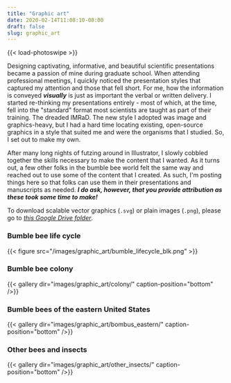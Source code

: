 ```yaml
---
title: "Graphic art"
date: 2020-02-14T11:08:10-08:00
draft: false
slug: graphic_art
---
```

{{< load-photoswipe >}}

Designing captivating, informative, and beautiful scientific presentations became a passion of mine during graduate school.  When attending professional meetings, I quickly noticed the presentation styles that captured my attention and those that fell short.  For me, how the information is conveyed **_visually_** is just as important the verbal or written delivery.  I started re-thinking my presentations entirely - most of which, at the time, fell into the "standard" format most scientists are taught as part of their training.  The dreaded IMRaD.  The new style I adopted was image and graphics-heavy, but I had a hard time locating existing, open-source graphics in a style that suited me and were the organisms that I studied.  So, I set out to make my own.

After many long nights of futzing around in Illustrator, I slowly cobbled together the skills necessary to make the content that I wanted.  As it turns out, a few other folks in the bumble bee world felt the same way and reached out to use some of the content that I created.  As such, I'm posting things here so that folks can use them in their presentations and manuscripts as needed.  _**I do ask, however, that you provide attribution as these took some time to make!**_

To download scalable vector graphics (`.svg`) or plain images (`.png`), please go to *[this Google Drive folder](https://drive.google.com/drive/folders/1YxDsqkjyKrIX4i_axIH6o58mFPp17P2e?usp=sharing)*.

### Bumble bee life cycle
{{< figure src="/images/graphic_art/bumble_lifecycle_blk.png" >}}

### Bumble bee colony
{{< gallery dir="images/graphic_art/colony/"
  caption-position="bottom" />}}

### Bumble bees of the eastern United States
{{< gallery dir="images/graphic_art/bombus_eastern/"
  caption-position="bottom" />}}

### Other bees and insects
{{< gallery dir="images/graphic_art/other_insects/"
  caption-position="bottom" />}}